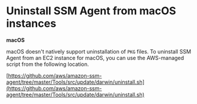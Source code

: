 # Uninstall SSM Agent from **macOS** instances<a name="sysman-uninstall-agent-macos"></a>

**macOS**

macOS doesn't natively support uninstallation of `PKG` files\. To uninstall SSM Agent from an EC2 instance for macOS, you can use the AWS\-managed script from the following location\.

[https://github.com/aws/amazon-ssm-agent/tree/master/Tools/src/update/darwin/uninstall.sh](https://github.com/aws/amazon-ssm-agent/tree/master/Tools/src/update/darwin/uninstall.sh)